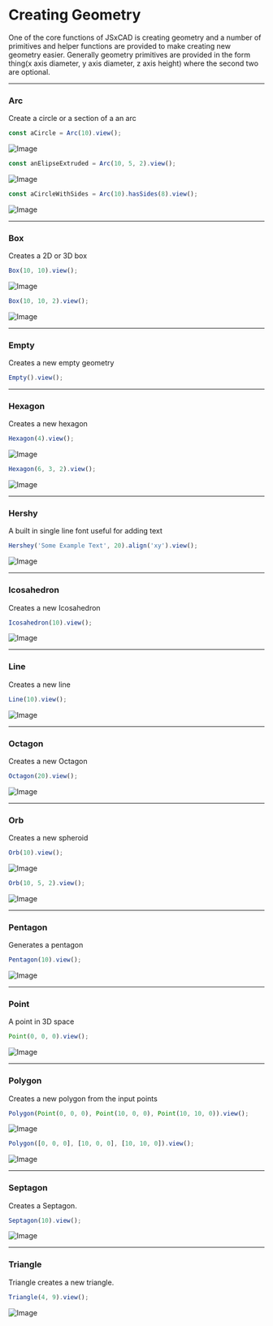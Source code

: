 # Creating Geometry
One of the core functions of JSxCAD is creating geometry and a number of primitives and helper functions are provided to make creating new geometry easier. Generally geometry primitives are provided in the form thing(x axis diameter, y axis diameter, z axis height) where the second two are optional.

---
### Arc
Create a circle or a section of a an arc

```JavaScript
const aCircle = Arc(10).view();
```

![Image](creating_geometry.md.0.png)

```JavaScript
const anElipseExtruded = Arc(10, 5, 2).view();
```

![Image](creating_geometry.md.1.png)

```JavaScript
const aCircleWithSides = Arc(10).hasSides(8).view();
```

![Image](creating_geometry.md.2.png)

---
### Box
Creates a 2D or 3D box

```JavaScript
Box(10, 10).view();
```

![Image](creating_geometry.md.3.png)

```JavaScript
Box(10, 10, 2).view();
```

![Image](creating_geometry.md.4.png)

---
### Empty
Creates a new empty geometry

```JavaScript
Empty().view();
```

---
### Hexagon
Creates a new hexagon

```JavaScript
Hexagon(4).view();
```

![Image](creating_geometry.md.5.png)

```JavaScript
Hexagon(6, 3, 2).view();
```

![Image](creating_geometry.md.6.png)

---
### Hershy
A built in single line font useful for adding text

```JavaScript
Hershey('Some Example Text', 20).align('xy').view();
```

![Image](creating_geometry.md.7.png)

---
### Icosahedron
Creates a new Icosahedron

```JavaScript
Icosahedron(10).view();
```

![Image](creating_geometry.md.8.png)

---
### Line
Creates a new line

```JavaScript
Line(10).view();
```

![Image](creating_geometry.md.9.png)

---
### Octagon
Creates a new Octagon

```JavaScript
Octagon(20).view();
```

![Image](creating_geometry.md.10.png)

---
### Orb
Creates a new spheroid

```JavaScript
Orb(10).view();
```

![Image](creating_geometry.md.11.png)

```JavaScript
Orb(10, 5, 2).view();
```

![Image](creating_geometry.md.12.png)

---
### Pentagon
Generates a pentagon

```JavaScript
Pentagon(10).view();
```

![Image](creating_geometry.md.13.png)

---
### Point
A point in 3D space

```JavaScript
Point(0, 0, 0).view();
```

![Image](creating_geometry.md.14.png)

---
### Polygon
Creates a new polygon from the input points

```JavaScript
Polygon(Point(0, 0, 0), Point(10, 0, 0), Point(10, 10, 0)).view();
```

![Image](creating_geometry.md.15.png)

```JavaScript
Polygon([0, 0, 0], [10, 0, 0], [10, 10, 0]).view();
```

![Image](creating_geometry.md.16.png)

---
### Septagon
Creates a Septagon.

```JavaScript
Septagon(10).view();
```

![Image](creating_geometry.md.17.png)

---
### Triangle
Triangle creates a new triangle.

```JavaScript
Triangle(4, 9).view();
```

![Image](creating_geometry.md.18.png)
